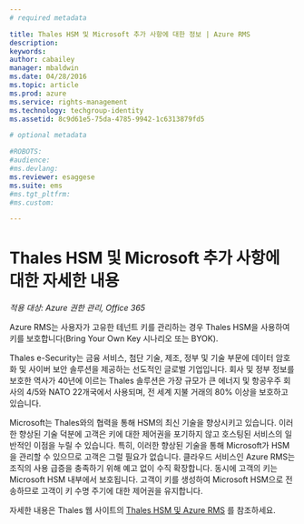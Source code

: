 ```yaml
---
# required metadata

title: Thales HSM 및 Microsoft 추가 사항에 대한 정보 | Azure RMS
description:
keywords:
author: cabailey
manager: mbaldwin
ms.date: 04/28/2016
ms.topic: article
ms.prod: azure
ms.service: rights-management
ms.technology: techgroup-identity
ms.assetid: 8c9d61e5-75da-4785-9942-1c6313879fd5

# optional metadata

#ROBOTS:
#audience:
#ms.devlang:
ms.reviewer: esaggese
ms.suite: ems
#ms.tgt_pltfrm:
#ms.custom:

---
```


# Thales HSM 및 Microsoft 추가 사항에 대한 자세한 내용

*적용 대상: Azure 권한 관리, Office 365*

Azure RMS는 사용자가 고유한 테넌트 키를 관리하는 경우 Thales HSM을 사용하여 키를 보호합니다(Bring Your Own Key 시나리오 또는 BYOK).

Thales e-Security는 금융 서비스, 첨단 기술, 제조, 정부 및 기술 부문에 데이터 암호화 및 사이버 보안 솔루션을 제공하는 선도적인 글로벌 기업입니다. 회사 및 정부 정보를 보호한 역사가 40년에 이르는 Thales 솔루션은 가장 규모가 큰 에너지 및 항공우주 회사의 4/5와 NATO 22개국에서 사용되며, 전 세계 지불 거래의 80% 이상을 보호하고 있습니다.

Microsoft는 Thales와의 협력을 통해 HSM의 최신 기술을 향상시키고 있습니다. 이러한 향상된 기술 덕분에 고객은 키에 대한 제어권을 포기하지 않고 호스팅된 서비스의 일반적인 이점을 누릴 수 있습니다. 특히, 이러한 향상된 기술을 통해 Microsoft가 HSM을 관리할 수 있으므로 고객은 그럴 필요가 없습니다. 클라우드 서비스인 Azure RMS는 조직의 사용 급증을 충족하기 위해 예고 없이 수직 확장합니다. 동시에 고객의 키는 Microsoft HSM 내부에서 보호됩니다. 고객이 키를 생성하여 Microsoft HSM으로 전송하므로 고객이 키 수명 주기에 대한 제어권을 유지합니다.

자세한 내용은 Thales 웹 사이트의 [Thales HSM 및 Azure RMS](http://www.thales-esecurity.com/msrms/cloud) 를 참조하세요.



<!--HONumber=Apr16_HO4-->


